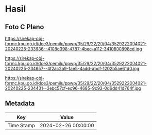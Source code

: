 # Hasil

## Foto C Plano

https://sirekap-obj-formc.kpu.go.id/dce3/pemilu/ppwp/35/29/22/20/04/3529222004021-20240225-233636--4108c398-4787-4bec-a112-3410800898cd.jpg

https://sirekap-obj-formc.kpu.go.id/dce3/pemilu/ppwp/35/29/22/20/04/3529222004021-20240225-234657--4f2ac2a9-1ae5-4add-abcf-1202b5ae61d0.jpg

https://sirekap-obj-formc.kpu.go.id/dce3/pemilu/ppwp/35/29/22/20/04/3529222004021-20240225-234431--3ebc57cf-ec96-4685-9c93-0d6dd41d764f.jpg


## Metadata

| Key        | Value               |
| ---------- | ------------------- |
| Time Stamp | 2024-02-26 00:00:00 |



